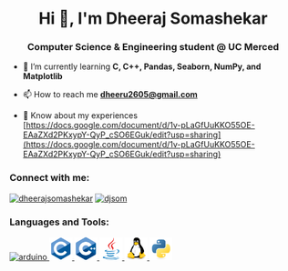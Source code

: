 <h1 align="center">Hi 👋, I'm Dheeraj Somashekar</h1>
<h3 align="center">Computer Science & Engineering student @ UC Merced</h3>

- 🌱 I’m currently learning **C, C++, Pandas, Seaborn, NumPy, and Matplotlib**

- 📫 How to reach me **dheeru2605@gmail.com**

- 📄 Know about my experiences [https://docs.google.com/document/d/1v-pLaGfUuKKO55OE-EAaZXd2PKxypY-QyP_cSO6EGuk/edit?usp=sharing](https://docs.google.com/document/d/1v-pLaGfUuKKO55OE-EAaZXd2PKxypY-QyP_cSO6EGuk/edit?usp=sharing)

<h3 align="left">Connect with me:</h3>
<p align="left">
<a href="https://linkedin.com/in/dheerajsomashekar" target="blank"><img align="center" src="https://raw.githubusercontent.com/rahuldkjain/github-profile-readme-generator/master/src/images/icons/Social/linked-in-alt.svg" alt="dheerajsomashekar" height="30" width="40" /></a>
<a href="https://www.leetcode.com/djsom" target="blank"><img align="center" src="https://raw.githubusercontent.com/rahuldkjain/github-profile-readme-generator/master/src/images/icons/Social/leet-code.svg" alt="djsom" height="30" width="40" /></a>
</p>

<h3 align="left">Languages and Tools:</h3>
<p align="left"> <a href="https://www.arduino.cc/" target="_blank" rel="noreferrer"> <img src="https://cdn.worldvectorlogo.com/logos/arduino-1.svg" alt="arduino" width="40" height="40"/> </a> <a href="https://www.cprogramming.com/" target="_blank" rel="noreferrer"> <img src="https://raw.githubusercontent.com/devicons/devicon/master/icons/c/c-original.svg" alt="c" width="40" height="40"/> </a> <a href="https://www.w3schools.com/cpp/" target="_blank" rel="noreferrer"> <img src="https://raw.githubusercontent.com/devicons/devicon/master/icons/cplusplus/cplusplus-original.svg" alt="cplusplus" width="40" height="40"/> </a> <a href="https://www.java.com" target="_blank" rel="noreferrer"> <img src="https://raw.githubusercontent.com/devicons/devicon/master/icons/java/java-original.svg" alt="java" width="40" height="40"/> </a> <a href="https://www.linux.org/" target="_blank" rel="noreferrer"> <img src="https://raw.githubusercontent.com/devicons/devicon/master/icons/linux/linux-original.svg" alt="linux" width="40" height="40"/> </a> <a href="https://www.python.org" target="_blank" rel="noreferrer"> <img src="https://raw.githubusercontent.com/devicons/devicon/master/icons/python/python-original.svg" alt="python" width="40" height="40"/> </a> </p>
